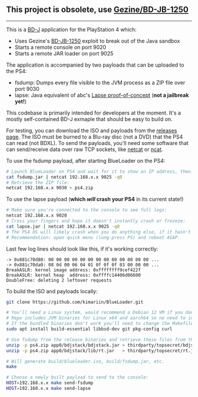 ## This project is obsolete, use [Gezine/BD-JB-1250](https://github.com/Gezine/BD-JB-1250)

----

This is a [BD-J] application for the PlayStation 4 which:

* Uses Gezine's [BD-JB-1250] exploit to break out of the Java sandbox
* Starts a remote console on port 9020
* Starts a remote JAR loader on port 9025

The application is accompanied by two payloads that can be uploaded to the PS4:

* fsdump: Dumps every file visible to the JVM process as a ZIP file over port 9030
* lapse: Java equivalent of abc's [Lapse proof-of-concept][PoC] (**not a jailbreak yet!**)

This codebase is primarily intended for developers at the moment. It's a mostly self-contained BD-J
exmaple that should be easy to build on.

For testing, you can download the ISO and payloads from the [releases page][rel]. The ISO must be
burned to a Blu-ray disc (not a DVD) that the PS4 can read (not BDXL). To send the payloads, you'll
need some software that can send/receive data over raw TCP sockets, like [netcat] or [ncat].

To use the fsdump payload, after starting BlueLoader on the PS4:

```sh
# Launch BlueLoader on PS4 and wait for it to show an IP address, then:
cat fsdump.jar | netcat 192.168.x.x 9025 -q0
# Retrieve the ZIP file:
netcat 192.168.x.x 9030 > ps4.zip
```

To use the lapse payload (**which _will_ crash your PS4** in its current state!)

```sh
# Make sure you're connected to the console to see full logs:
netcat 192.168.x.x 9020
# Cross your fingers and hope it doesn't instantly crash or frezeze:
cat lapse.jar | netcat 192.168.x.x 9025 -q0
# The PS4 OS will likely crash when you do anything else, if it hasn't already.
# Recommendation: open quick menu (long-press PS) and reboot ASAP.
```

Last few log lines should look like this, if it's working correctly:

```
-> 0x881c70d80: 00 00 00 00 00 00 00 00 00 00 00 00 00 ...
-> 0x881c70da0: 08 0d 00 06 04 01 0f 0f 0f 03 00 00 00 ...
BreakASLR: kernel image address: 0xffffffff9cef422f
BreakASLR: kernel heap  address: 0xffffc14406d06600
DoubleFree: deleting 2 leftover requests
```

To build the ISO and payloads locally:

```sh
git clone https://github.com/kimariin/BlueLoader.git

# You'll need a Linux system, would recommend a Debian 12 VM if you don't have one
# Repo includes JVM binaries for Linux x64 and aarch64 so no need to install it
# If the bundled binaries don't work you'll need to change the Makefile
sudo apt install build-essential libbsd-dev git pkg-config curl

# Use fsdump from the release binaries and retrieve these files from the dump:
unzip -p ps4.zip app0/bdjstack/bdjstack.jar > thirdparty/topsecret/bdjstack.jar
unzip -p ps4.zip app0/bdjstack/lib/rt.jar   > thirdparty/topsecret/rt.jar

# Will generate build/blueloader.iso, build/fsdump.jar, etc.
make

# Choose a newly built payload to send to the console:
HOST=192.168.x.x make send-fsdump
HOST=192.168.x.x make send-lapse
```

[rel]: https://github.com/kimariin/BlueLoader/releases
[BD-J]: https://en.wikipedia.org/wiki/BD-J
[BD-JB-1250]: https://github.com/Gezine/BD-JB-1250
[PoC]: https://www.psdevwiki.com/ps4/Vulnerabilities#FW_5.00-12.02_-_Double_free_due_to_aio_multi_delete()_improper_locking
[RemoteLoader]: https://github.com/Gezine/BD-JB-1250/tree/c7d35559c5c4a3bc6423e51b4918827229db9b64
[netcat]: https://en.wikipedia.org/wiki/Netcat
[ncat]: https://nmap.org/ncat/